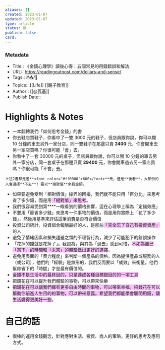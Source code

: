 ```yaml
---
aliases: []
created: 2023-01-07
updated: 2023-01-07
type: article
status: 🟩
publish: false
card: 
---
```

### Metadata
- Title:: 《金錢心理學》讀後心得：五個常見的用錢錯誤和解法
- URL:: https://readingoutpost.com/dollars-and-sense/
- Tags:: #📥️/📰️ 
- Topics:: [[Life]] [[親子教育]]
- Author:: [[@瓦基]]
- Publish Date:: 

# Highlights & Notes
- 一本翻轉我們「如何思考金錢」的書
- 你去鞋店買鞋子，你看中了一雙 3000 元的鞋子，但店員跟你說，你可以開 10 分鐘的車去另外一家分店，同一雙鞋子在那邊只賣 **2400** 元，你會開車去另一家店買嗎？你很可能「會」去。
- 你看中了一套 30000 元的桌子，但店員跟你說，你可以開 10 分鐘的車去另外一家分店，同一套桌子在那邊只賣 **29400** 元，你會開車過去另一家店買嗎？你很可能「不會」去。
```ad-note
上述2者都是差**<font color="#ff0000">600</font>**元，但是**後者**，大部份的人會選擇**不去**! 要以**絕對值**來看金額。
```
- 如果要避免受到「相對價值」操弄的困擾，我們就不能只用「百分比」來思考省了多少錢，而是用<span style="background:#fdbfff">「絕對值」來思考</span>。
- 我們很容易受到第****一眼看到的價格影響，這在心理學上稱為「定錨效應」
- 不要用「節省多少錢」來思考一件事物的價值，而是用你實際上「花了多少錢」，然後用基準來評估這筆消費是否符合價值
- 投資公司統計，投資組合報酬最好的人，是那些<span style="background:#fdbfff">「完全忘了自己有投資資產」</span>的人
- 避免了情緒因素和損失趨避之類的不理智行為，減少了可能犯下的錯誤操作
- 「花掉的錢就是花掉了」。我認為，與其為「過去」感到可惜，<span style="background:#fdbfff">不如為自己「當下」的時間和「未來」的體驗做出更好的選</span><span style="background:#fdbfff">擇</span>。
- 避免用表面的「費力程度」來判斷一個產品的價格，因為提供產品或服務的人（或公司），他們的「經驗」是無形的，我們反而要以「成效」來衡量。他們幫你省下的「時間」才是最有價值的。
- <span style="background:#fdbfff">金錢不是生活中的最終目的，只是達成各種目標跟目的的一項工具</span>
- 把錢花在可以提升我們體驗的事物，可以帶來快樂
- <span style="background:#fdbfff">把錢花在可以讓我們擁有更多自由時間的事物，可以帶來幸福。把錢花在可以驅動你前進人生目的的事物，可以帶來意義。希望我們都能學會聰明用錢，讓生活變得更美好一些</span>。

# 自己的話
- 很棒的運用金錢觀念，針對應對生活、投資、商人的策略，更好的思考及應用方式。